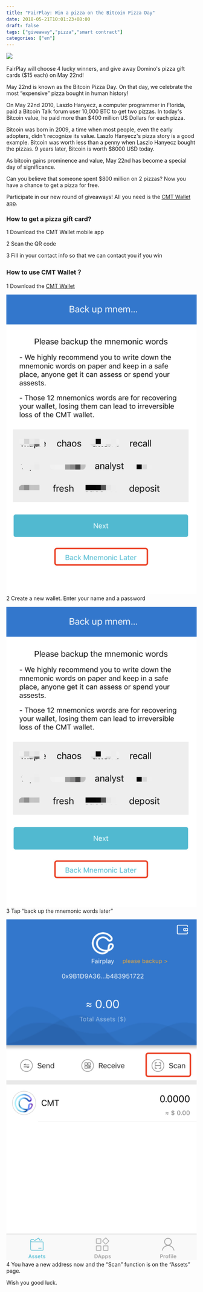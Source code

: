 ```yaml
---
title: "FairPlay: Win a pizza on the Bitcoin Pizza Day"
date: 2018-05-21T10:01:23+08:00
draft: false
tags: ["giveaway","pizza","smart contract"]
categories: ["en"]
---
```


![](/images/20170521-pizza-giveaway-01.png)

FairPlay will choose 4 lucky winners, and give away Domino's pizza gift cards ($15 each) on May 22nd!

May 22nd is known as the Bitcoin Pizza Day. On that day, we celebrate the most “expensive” pizza bought in human history!

On May 22nd 2010, Laszlo Hanyecz, a computer programmer in Florida, paid a Bitcoin Talk forum user 10,000 BTC to get two pizzas. In today's Bitcoin value, he paid more than $400 million US Dollars for each pizza. 

Bitcoin was born in 2009, a time when most people, even the early adopters, didn't recognize its value. Laszlo Hanyecz's pizza story is a good example. Bitcoin was worth less than a penny when Laszlo Hanyecz bought the pizzas. 9 years later, Bitcoin is worth $8000 USD today. 

As bitcoin gains prominence and value, May 22nd has become a special day of significance.

Can you believe that someone spent $800 million on 2 pizzas? Now you have a chance to get a pizza for free.

Participate in our new round of giveaways! All you need is the [CMT Wallet app](https://www.cybermiles.io/en-us/blockchain-infrastructure/cmt-wallet/).

### How to get a pizza gift card?

1 Download the CMT Wallet mobile app

2 Scan the QR code

3 Fill in your contact info so that we can contact you if you win

### How to use CMT Wallet？

1 Download the [CMT Wallet](https://www.cybermiles.io/en-us/blockchain-infrastructure/cmt-wallet/)

![](/images/20190510-fairplay-01.png)
2 Create a new wallet. Enter your name and a password

![](/images/20190510-fairplay-01.png)
3 Tap “back up the mnemonic words later”

![](/images/20190515-fairplay-user-manual-01.png)
4 You have a new address now and the “Scan” function is on the “Assets” page.

Wish you good luck. 
